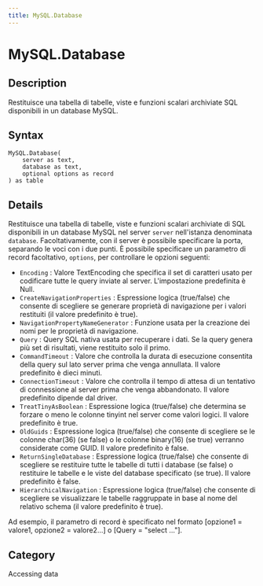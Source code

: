 ```yaml
---
title: MySQL.Database
---
```


# MySQL.Database


## Description

Restituisce una tabella di tabelle, viste e funzioni scalari archiviate SQL disponibili in un database MySQL.


## Syntax

```powerquery
MySQL.Database(
    server as text,
    database as text,
    optional options as record
) as table
```


## Details

Restituisce una tabella di tabelle, viste e funzioni scalari archiviate di SQL disponibili in un database MySQL nel server <code>server</code> nell'istanza denominata <code>database</code>. Facoltativamente, con il server è possibile specificare la porta, separando le voci con i due punti. È possibile specificare un parametro di record facoltativo, <code>options</code>, per controllare le opzioni seguenti:    <ul><li><code>Encoding</code> : Valore TextEncoding che specifica il set di caratteri usato per codificare tutte le query inviate al server. L&#39;impostazione predefinita &#232; Null.</li><li><code>CreateNavigationProperties</code> : Espressione logica (true/false) che consente di scegliere se generare propriet&#224; di navigazione per i valori restituiti (il valore predefinito &#232; true).</li><li><code>NavigationPropertyNameGenerator</code> : Funzione usata per la creazione dei nomi per le propriet&#224; di navigazione.</li><li><code>Query</code> : Query SQL nativa usata per recuperare i dati. Se la query genera pi&#249; set di risultati, viene restituito solo il primo.</li><li><code>CommandTimeout</code> : Valore che controlla la durata di esecuzione consentita della query sul lato server prima che venga annullata. Il valore predefinito &#232; dieci minuti.</li><li><code>ConnectionTimeout</code> : Valore che controlla il tempo di attesa di un tentativo di connessione al server prima che venga abbandonato. Il valore predefinito dipende dal driver.</li><li><code>TreatTinyAsBoolean</code> : Espressione logica (true/false) che determina se forzare o meno le colonne tinyint nel server come valori logici. Il valore predefinito &#232; true.</li><li><code>OldGuids</code> : Espressione logica (true/false) che consente di scegliere se le colonne char(36) (se false) o le colonne binary(16) (se true) verranno considerate come GUID. Il valore predefinito &#232; false.</li><li><code>ReturnSingleDatabase</code> : Espressione logica (true/false) che consente di scegliere se restituire tutte le tabelle di tutti i database (se false) o restituire le tabelle e le viste del database specificato (se true). Il valore predefinito &#232; false.</li><li><code>HierarchicalNavigation</code> : Espressione logica (true/false) che consente di scegliere se visualizzare le tabelle raggruppate in base al nome del relativo schema (il valore predefinito &#232; true).</li></ul>    Ad esempio, il parametro di record è specificato nel formato [opzione1 = valore1, opzione2 = valore2...] o [Query = "select ..."].    



## Category
Accessing data
